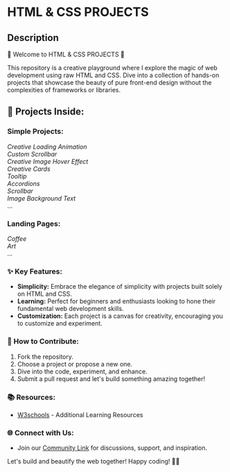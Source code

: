 # HTML & CSS PROJECTS

## Description

🚀 Welcome to HTML & CSS PROJECTS 🚀

This repository is a creative playground where I explore the magic of web development using raw HTML and CSS. Dive into a collection of hands-on projects that showcase the beauty of pure front-end design without the complexities of frameworks or libraries.

## 🎨 Projects Inside:

### Simple Projects:
*Creative Loading Animation* <br>
*Custom Scrollbar* <br>
*Creative Image Hover Effect* <br>
*Creative Cards* <br>
*Tooltip* <br>
*Accordions* <br>
*Scrollbar* <br>
*Image Background Text* <br>
   ...

### Landing Pages:
*Coffee* <br>
*Art* <br>
   ...

### ✨ Key Features:
- **Simplicity:** Embrace the elegance of simplicity with projects built solely on HTML and CSS.
- **Learning:** Perfect for beginners and enthusiasts looking to hone their fundamental web development skills.
- **Customization:** Each project is a canvas for creativity, encouraging you to customize and experiment.

### 🤝 How to Contribute:
1. Fork the repository.
2. Choose a project or propose a new one.
3. Dive into the code, experiment, and enhance.
4. Submit a pull request and let's build something amazing together!

### 📚 Resources:

- [W3schools](https://www.w3schools.com/) - Additional Learning Resources
<!-- - [Link 2 - Inspirational Websites]
- [Link 3 - Helpful Guides] -->

<!-- - <a href="https://www.w3schools.com/" target="_blank"> Additional Learning Resources -->

### 🌐 Connect with Us:
- Join our [Community Link](#) for discussions, support, and inspiration.

Let's build and beautify the web together! Happy coding! 🌈🚀
